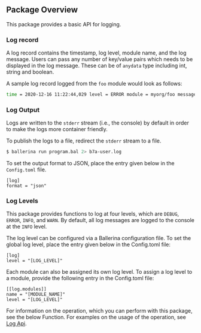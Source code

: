 ## Package Overview

This package provides a basic API for logging.

### Log record 

A log record contains the timestamp, log level, module name, and the log message.
Users can pass any number of key/value pairs which needs to be displayed in the log message.
These can be of `anydata` type including int, string and boolean.

A sample log record logged from the `foo` module would look as follows:
```bash
time = 2020-12-16 11:22:44,029 level = ERROR module = myorg/foo message = "Something went wrong."
```

### Log Output

Logs are written to the `stderr` stream (i.e., the console) by default in order to make the logs more container friendly.

To publish the logs to a file, redirect the `stderr` stream to a file.
```bash
$ ballerina run program.bal 2> b7a-user.log
```

To set the output format to JSON, place the entry given below in the `Config.toml` file.

```
[log]
format = "json"
```

### Log Levels

This package provides functions to log at four levels, which are `DEBUG`, `ERROR`, `INFO`, and `WARN`. By default, all log messages are  logged to the console at the `INFO` level. 

The log level can be configured via a Ballerina configuration file.
To set the global log level, place the entry given below in the Config.toml file:

```
[log]
level = "[LOG_LEVEL]"
```

Each module can also be assigned its own log level. To assign a log level to a module, provide the following entry in the Config.toml file:

```
[[log.modules]]
name = "[MODULE_NAME]"
level = "[LOG_LEVEL]"
```

For information on the operation, which you can perform with this package, see the below Function. For examples on the usage of the operation, see [Log Api](https://ballerina.io/learn/by-example/log-api.html).
